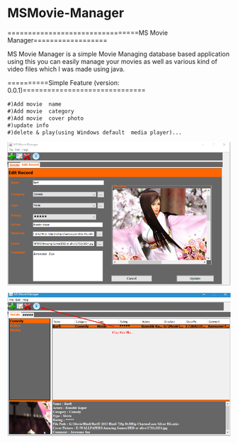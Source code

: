 # MSMovie-Manager
================================MS Movie Manager==================

MS Movie Manager is a simple Movie Managing database based application using this you can easily manage your movies as well as various kind of video files which I was made using java.

==========Simple Feature (version: 0.0.1)==============================

	#)Add movie  name 
	#)Add movie  category 
	#)Add movie  cover photo 
	#)update info
	#)delete & play(using Windows default  media player)...

![marufsharia/MSMovie-Manager](https://raw.githubusercontent.com/marufsharia/MSMovie-Manager/master/Screenshot01.png)
 
 
![marufsharia/MSMovie-Manager](https://raw.githubusercontent.com/marufsharia/MSMovie-Manager/master/Screenshot02.png)




